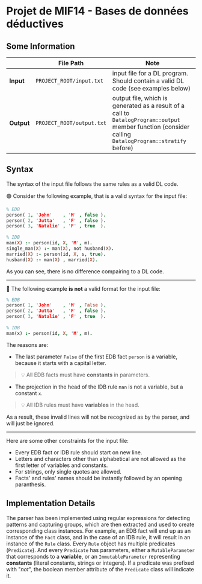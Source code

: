 # Projet de MIF14 - Bases de données déductives

## Some Information

| | File Path | Note |
| --- | --- | --- |
| **Input** | `PROJECT_ROOT/input.txt` | input file for a DL program. Should contain a valid DL code (see examples below) |
| **Output** | `PROJECT_ROOT/output.txt` | output file, which is generated as a result of a call to `DatalogProgram::output` member function (consider calling `DatalogProgram::stratify` before) |

## Syntax
The syntax of the input file follows the same rules as a valid DL code.

🟢 Consider the following example, that is a valid syntax for the input file:
```prolog
% EDB  
person( 1, 'John'    , 'M' , false ).  
person( 2, 'Jutta'   , 'F' , false ).  
person( 3, 'Natalie' , 'F' , true  ).  
  
% IDB  
man(X) :- person(id, X, 'M', m).  
single_man(X) :- man(X), not husband(X).  
married(X) :- person(id, X, s, true).  
husband(X) :- man(X) , married(X).
```
As you can see, there is no difference compairing to a DL code.

---

🔴 The following example **is not** a valid format for the input file:
```prolog
% EDB  
person( 1, 'John'    , 'M' , False ).  
person( 2, 'Jutta'   , 'F' , false ).  
person( 3, 'Natalie' , 'F' , true  ).  
  
% IDB  
man(x) :- person(id, X, 'M', m).
```
The reasons are:
- The last parameter `False` of the first EDB fact `person` is a variable, because it starts with a capital letter.
> 💡 All EDB facts must have **constants** in parameters.

- The projection in the head of the IDB rule `man` is not a variable, but a constant `x`.
> 💡 All IDB rules must have **variables** in the head.

As a result, these invalid lines will not be recognized as by the parser, and will just be ignored.

---

Here are some other constraints for the input file:
 - Every EDB fact or IDB rule should start on new line.
 - Letters and characters other than alphabetical are not allowed as the first letter of variables and constants.
 - For strings, only single quotes are allowed.
 - Facts' and rules' names should be instantly followed by an opening paranthesis.

## Implementation Details
The parser has been implemented using regular expressions for detecting patterns and capturing groups, which are then extracted and used to create corresponding class instances. For example, an EDB fact will end up as an instance of the `Fact` class, and in the case of an IDB rule, it will result in an instance of the `Rule` class. Every `Rule` object has multiple predicates (`Predicate`). And every `Predicate` has parameters, either a `MutableParameter` that corresponds to a **variable**, or an `ImmutableParameter` representing **constants** (literal constants, strings or integers). If a predicate was prefixed with "*not*", the boolean member attribute of the `Predicate` class will indicate it.